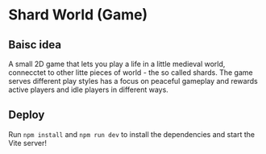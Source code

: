 # Shard World (Game)

## Baisc idea
A small 2D game that lets you play a life in a little medieval world, connecctet to other litte pieces of world - the so called shards. The game serves different play styles has a focus on peaceful gameplay and rewards active players and idle players in different ways.

## Deploy
Run `npm install` and `npm run dev` to install the dependencies and start the Vite server!

